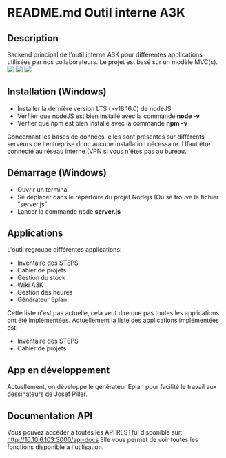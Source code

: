 <h1>README.md Outil interne A3K</h1>
   
## Description
Backend principal de l'outil interne A3K pour différentes applications utilisées par nos collaborateurs. Le projet est basé sur un modèle MVC(s). <img src="https://img.shields.io/badge/Javascript-yellow" /> <img src="https://img.shields.io/badge/-node.js-green" /> <img src="https://img.shields.io/badge/-MVC-blue" />

## Installation (Windows)
- Installer la dernière version LTS (>v18.16.0) de nodeJS
- Verfiier que nodeJS est bien installé avec la commande <b>node -v</b>
- Vérfier que npm est bien installé avec la commande <b>npm -v</b>

Concernant les bases de données, elles sont présentes sur différents serveurs de l'entreprise donc aucune installation nécessaire. I lfaut être connecté au réseau interne (VPN si vous n'êtes pas au bureau.

## Démarrage (Windows)
- Ouvrir un terminal
- Se déplacer dans le répertoire du projet Nodejs (Ou se trouve le fichier "server.js"
- Lancer la commande node <b>server.js</b>

## Applications 
L'outil regroupe différentes applications:

- Inventaire des STEPS
- Cahier de projets
- Gestion du stock
- Wiki A3K
- Gestion des heures
- Générateur Eplan

Cette liste n'est pas actuelle, cela veut dire que pas toutes les applications ont été implémentées. Actuellement la liste des applications implémentées est:

- Inventaire des STEPS
- Cahier de projets

## App en développement  
Actuellement, on développe le générateur Eplan pour facilité le travail aux dessinateurs de Josef Piller.

## Documentation API

Vous pouvez accéder à toutes les API RESTful disponible sur: http://10.10.6.103:3000/api-docs Elle vous permet de voir toutes les fonctions disponible à l'utilisation.
